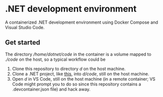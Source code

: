 # .NET development environment

A containerized .NET development environment using Docker Compose and Visual Studio Code.

## Get started

The directory _/home/dotnet/code_ in the container is a volume mapped to _./code_ on the host, so a typical workflow could be

1. Clone this repository to directory _d_ on the host machine.
2. Clone a .NET project, like [this](https://github.com/meliasson/advent-of-code), into _d/code_, still on the host machine.
3. Open _d_ in VS Code, still on the host machine (in a remote container; VS Code might prompt you to do so since this repository contains a .devcontainer.json file) and hack away.

